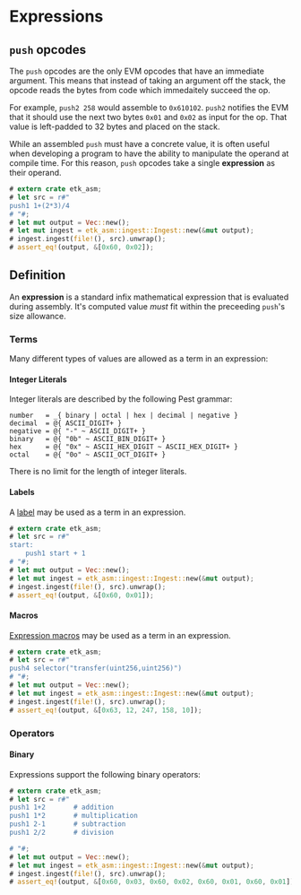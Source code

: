# Expressions

## `push` opcodes

The `push` opcodes are the only EVM opcodes that have an immediate argument. This means that instead of taking an argument off the stack, the opcode reads the bytes from code which immedaitely succeed the op.

For example, `push2 258` would assemble to `0x610102`. `push2` notifies the EVM that it should use the next two bytes `0x01` and `0x02` as input for the op. That value is left-padded to 32 bytes and placed on the stack.

While an assembled `push` must have a concrete value, it is often useful when developing a program to have the ability to manipulate the operand at compile time. For this reason, `push` opcodes take a single **expression** as their operand.

```rust
# extern crate etk_asm;
# let src = r#"
push1 1+(2*3)/4
# "#;
# let mut output = Vec::new();
# let mut ingest = etk_asm::ingest::Ingest::new(&mut output);
# ingest.ingest(file!(), src).unwrap();
# assert_eq!(output, &[0x60, 0x02]);
```

## Definition

An **expression** is a standard infix mathematical expression that is evaluated during assembly. It's computed value *must* fit within the preceeding `push`'s size allowance. 

### Terms

Many different types of values are allowed as a term in an expression:

#### Integer Literals

Integer literals are described by the following Pest grammar:

```ignore
number   = _{ binary | octal | hex | decimal | negative }
decimal  = @{ ASCII_DIGIT+ }
negative = @{ "-" ~ ASCII_DIGIT+ }
binary   = @{ "0b" ~ ASCII_BIN_DIGIT+ }
hex      = @{ "0x" ~ ASCII_HEX_DIGIT ~ ASCII_HEX_DIGIT+ }
octal    = @{ "0o" ~ ASCII_OCT_DIGIT+ }
```

There is no limit for the length of integer literals.

#### Labels

A [label](ch03-labels.md) may be used as a term in an expression.

```rust
# extern crate etk_asm;
# let src = r#"
start:
    push1 start + 1
# "#;
# let mut output = Vec::new();
# let mut ingest = etk_asm::ingest::Ingest::new(&mut output);
# ingest.ingest(file!(), src).unwrap();
# assert_eq!(output, &[0x60, 0x01]);
```

#### Macros

[Expression macros](ch04-macros/ch02-expression.md) may be used as a term in an expression.

```rust
# extern crate etk_asm;
# let src = r#"
push4 selector("transfer(uint256,uint256)")
# "#;
# let mut output = Vec::new();
# let mut ingest = etk_asm::ingest::Ingest::new(&mut output);
# ingest.ingest(file!(), src).unwrap();
# assert_eq!(output, &[0x63, 12, 247, 158, 10]);
```

### Operators

#### Binary

Expressions support the following binary operators:

```rust
# extern crate etk_asm;
# let src = r#"
push1 1+2       # addition
push1 1*2       # multiplication
push1 2-1       # subtraction
push1 2/2       # division

# "#;
# let mut output = Vec::new();
# let mut ingest = etk_asm::ingest::Ingest::new(&mut output);
# ingest.ingest(file!(), src).unwrap();
# assert_eq!(output, &[0x60, 0x03, 0x60, 0x02, 0x60, 0x01, 0x60, 0x01]);
```

